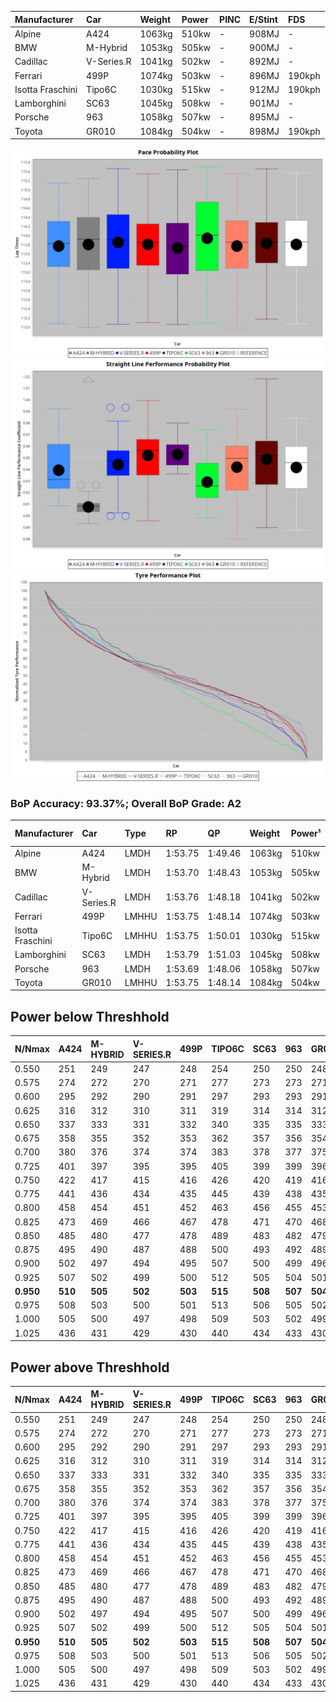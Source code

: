 | Manufacturer     | Car        | Weight | Power | PINC    | E/Stint | FDS     |
|:-|:-|:-|:-|:-|:-|:-|
| Alpine           | A424       | 1063kg | 510kw |    -    | 908MJ   |    -    |
| BMW              | M-Hybrid   | 1053kg | 505kw |    -    | 900MJ   |    -    |
| Cadillac         | V-Series.R | 1041kg | 502kw |    -    | 892MJ   |    -    |
| Ferrari          | 499P       | 1074kg | 503kw |    -    | 896MJ   | 190kph  |
| Isotta Fraschini | Tipo6C     | 1030kg | 515kw |    -    | 912MJ   | 190kph  |
| Lamborghini      | SC63       | 1045kg | 508kw |    -    | 901MJ   |    -    |
| Porsche          | 963        | 1058kg | 507kw |    -    | 895MJ   |    -    |
| Toyota           | GR010      | 1084kg | 504kw |    -    | 898MJ   | 190kph  |

![PACECHART](./IMG/ACOMETHOD.png)
![STRAIGHTLINEPERFORMANCECHART](./IMG/ACOMETHOD_sp.png)
![TYREPERFORMANCECHART](./IMG/ACOMETHOD_tw.png)

### BoP Accuracy: 93.37%; Overall BoP Grade: A2
| Manufacturer     | Car        | Type  | RP      | QP      | Weight | Power¹ | Threshhold | PINC    | Power² | E/Stint | AVG Vmax  | FDS     | RDLC | L/Stint | BOP-Grade | Model Accuracy | Model Points | Match%  |
|:-|:-|:-|:-|:-|:-|:-|:-|:-|:-|:-|:-|:-|:-|:-|:-|:-|:-|:-|
| Alpine           | A424       | LMDH  | 1:53.75 | 1:49.46 | 1063kg | 510kw  | 210.0kph   |    -    | 510kw  |  908MJ  | 276.48kph |    -    | 0.99 | 35      | +C1       | 100.00%        | 642          | 75.09%  |
| BMW              | M-Hybrid   | LMDH  | 1:53.70 | 1:48.43 | 1053kg | 505kw  | 210.0kph   |    -    | 505kw  |  900MJ  | 272.78kph |    -    | 1.01 | 35      | ~A1       | 100.00%        | 1714         | 96.26%  |
| Cadillac         | V-Series.R | LMDH  | 1:53.76 | 1:48.18 | 1041kg | 502kw  | 210.0kph   |    -    | 502kw  |  892MJ  | 277.02kph |    -    | 1.02 | 35      | ~A1       | 98.95%         | 2271         | 100.00% |
| Ferrari          | 499P       | LMHHU | 1:53.75 | 1:48.14 | 1074kg | 503kw  | 210.0kph   |    -    | 503kw  |  896MJ  | 277.15kph | 190kph  | 1.02 | 35      | ~A1       | 99.93%         | 2718         | 99.84%  |
| Isotta Fraschini | Tipo6C     | LMHHU | 1:53.75 | 1:50.01 | 1030kg | 515kw  | 210.0kph   |    -    | 515kw  |  912MJ  | 280.56kph | 190kph  | 1.08 | 35      | +C1       | 92.36%         | 133          | 77.30%  |
| Lamborghini      | SC63       | LMDH  | 1:53.79 | 1:51.03 | 1045kg | 508kw  | 210.0kph   |    -    | 508kw  |  901MJ  | 275.63kph |    -    | 1.05 | 35      | ~A1       | 96.54%         | 418          | 100.00% |
| Porsche          | 963        | LMDH  | 1:53.69 | 1:48.06 | 1058kg | 507kw  | 210.0kph   |    -    | 507kw  |  895MJ  | 276.82kph |    -    | 1.00 | 35      | ~A1       | 99.98%         | 6168         | 98.47%  |
| Toyota           | GR010      | LMHHU | 1:53.75 | 1:48.14 | 1084kg | 504kw  | 210.0kph   |    -    | 504kw  |  898MJ  | 276.29kph | 190kph  | 1.01 | 35      | ~A1       | 98.53%         | 3557         | 100.00% |

## Power below Threshhold
| N/Nmax    | A424    | M-HYBRID | V-SERIES.R | 499P    | TIPO6C  | SC63    | 963     | GR010   |
|:-|:-|:-|:-|:-|:-|:-|:-|:-|
|  0.550    |  251    |  249     |  247       |  248    |  254    |  250    |  250    |  248    |
|  0.575    |  274    |  272     |  270       |  271    |  277    |  273    |  273    |  271    |
|  0.600    |  295    |  292     |  290       |  291    |  297    |  293    |  293    |  291    |
|  0.625    |  316    |  312     |  310       |  311    |  319    |  314    |  314    |  312    |
|  0.650    |  337    |  333     |  331       |  332    |  340    |  335    |  335    |  333    |
|  0.675    |  358    |  355     |  352       |  353    |  362    |  357    |  356    |  354    |
|  0.700    |  380    |  376     |  374       |  374    |  383    |  378    |  377    |  375    |
|  0.725    |  401    |  397     |  395       |  395    |  405    |  399    |  399    |  396    |
|  0.750    |  422    |  417     |  415       |  416    |  426    |  420    |  419    |  416    |
|  0.775    |  441    |  436     |  434       |  435    |  445    |  439    |  438    |  435    |
|  0.800    |  458    |  454     |  451       |  452    |  463    |  456    |  455    |  453    |
|  0.825    |  473    |  469     |  466       |  467    |  478    |  471    |  470    |  468    |
|  0.850    |  485    |  480     |  477       |  478    |  489    |  483    |  482    |  479    |
|  0.875    |  495    |  490     |  487       |  488    |  500    |  493    |  492    |  489    |
|  0.900    |  502    |  497     |  494       |  495    |  507    |  500    |  499    |  496    |
|  0.925    |  507    |  502     |  499       |  500    |  512    |  505    |  504    |  501    |
| **0.950** | **510** | **505**  | **502**    | **503** | **515** | **508** | **507** | **504** |
|  0.975    |  508    |  503     |  500       |  501    |  513    |  506    |  505    |  502    |
|  1.000    |  505    |  500     |  497       |  498    |  509    |  503    |  502    |  499    |
|  1.025    |  436    |  431     |  429       |  430    |  440    |  434    |  433    |  430    |

## Power above Threshhold
| N/Nmax    | A424    | M-HYBRID | V-SERIES.R | 499P    | TIPO6C  | SC63    | 963     | GR010   |
|:-|:-|:-|:-|:-|:-|:-|:-|:-|
|  0.550    |  251    |  249     |  247       |  248    |  254    |  250    |  250    |  248    |
|  0.575    |  274    |  272     |  270       |  271    |  277    |  273    |  273    |  271    |
|  0.600    |  295    |  292     |  290       |  291    |  297    |  293    |  293    |  291    |
|  0.625    |  316    |  312     |  310       |  311    |  319    |  314    |  314    |  312    |
|  0.650    |  337    |  333     |  331       |  332    |  340    |  335    |  335    |  333    |
|  0.675    |  358    |  355     |  352       |  353    |  362    |  357    |  356    |  354    |
|  0.700    |  380    |  376     |  374       |  374    |  383    |  378    |  377    |  375    |
|  0.725    |  401    |  397     |  395       |  395    |  405    |  399    |  399    |  396    |
|  0.750    |  422    |  417     |  415       |  416    |  426    |  420    |  419    |  416    |
|  0.775    |  441    |  436     |  434       |  435    |  445    |  439    |  438    |  435    |
|  0.800    |  458    |  454     |  451       |  452    |  463    |  456    |  455    |  453    |
|  0.825    |  473    |  469     |  466       |  467    |  478    |  471    |  470    |  468    |
|  0.850    |  485    |  480     |  477       |  478    |  489    |  483    |  482    |  479    |
|  0.875    |  495    |  490     |  487       |  488    |  500    |  493    |  492    |  489    |
|  0.900    |  502    |  497     |  494       |  495    |  507    |  500    |  499    |  496    |
|  0.925    |  507    |  502     |  499       |  500    |  512    |  505    |  504    |  501    |
| **0.950** | **510** | **505**  | **502**    | **503** | **515** | **508** | **507** | **504** |
|  0.975    |  508    |  503     |  500       |  501    |  513    |  506    |  505    |  502    |
|  1.000    |  505    |  500     |  497       |  498    |  509    |  503    |  502    |  499    |
|  1.025    |  436    |  431     |  429       |  430    |  440    |  434    |  433    |  430    |
